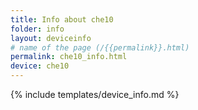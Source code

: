 ```yaml
---
title: Info about che10
folder: info
layout: deviceinfo
# name of the page (/{{permalink}}.html)
permalink: che10_info.html
device: che10
---
```

{% include templates/device_info.md %}
